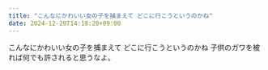 ```yaml
---
title: "こんなにかわいい女の子を捕まえて どこに行こうというのかね"
date: 2024-12-20T14:18:20+09:00
---
```

こんなにかわいい女の子を捕まえて どこに行こうというのかね
子供のガワを被れば何でも許されると思うなよ。
